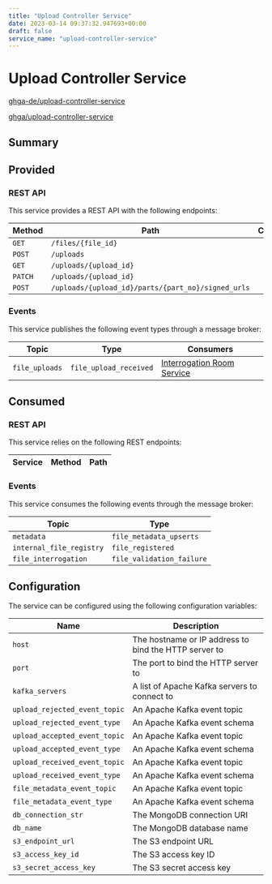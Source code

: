 ```yaml
---
title: "Upload Controller Service"
date: 2023-03-14 09:37:32.947693+00:00
draft: false
service_name: "upload-controller-service"
---
```



# Upload Controller Service

[ghga-de/upload-controller-service](https://github.com/ghga-de/upload-controller-service)

[ghga/upload-controller-service](https://hub.docker.com/r/ghga/upload-controller-service)

## Summary



## Provided

### REST API

This service provides a REST API with the following endpoints:

| Method | Path | Consumers |
| --- | --- | --- |
| `GET` | `/files/{file_id}` |  |
| `POST` | `/uploads` |  |
| `GET` | `/uploads/{upload_id}` |  |
| `PATCH` | `/uploads/{upload_id}` |  |
| `POST` | `/uploads/{upload_id}/parts/{part_no}/signed_urls` |  |


### Events

This service publishes the following event types through a message broker:

| Topic | Type | Consumers |
| --- | --- | --- |
| `file_uploads` | `file_upload_received` |  [Interrogation Room Service](../irs)<br> |


## Consumed

### REST API

This service relies on the following REST endpoints:

| Service | Method | Path |
| --- | --- | --- |


### Events

This service consumes the following events through the message broker:

| Topic | Type |
| --- | --- |
| `metadata` | `file_metadata_upserts` |
| `internal_file_registry` | `file_registered` |
| `file_interrogation` | `file_validation_failure` |



## Configuration

The service can be configured using the following configuration variables:

| Name | Description |
| --- | --- |
| `host` | The hostname or IP address to bind the HTTP server to |
| `port` | The port to bind the HTTP server to |
| `kafka_servers` | A list of Apache Kafka servers to connect to |
| `upload_rejected_event_topic` | An Apache Kafka event topic |
| `upload_rejected_event_type` | An Apache Kafka event schema |
| `upload_accepted_event_topic` | An Apache Kafka event topic |
| `upload_accepted_event_type` | An Apache Kafka event schema |
| `upload_received_event_topic` | An Apache Kafka event topic |
| `upload_received_event_type` | An Apache Kafka event schema |
| `file_metadata_event_topic` | An Apache Kafka event topic |
| `file_metadata_event_type` | An Apache Kafka event schema |
| `db_connection_str` | The MongoDB connection URI |
| `db_name` | The MongoDB database name |
| `s3_endpoint_url` | The S3 endpoint URL |
| `s3_access_key_id` | The S3 access key ID |
| `s3_secret_access_key` | The S3 secret access key |
